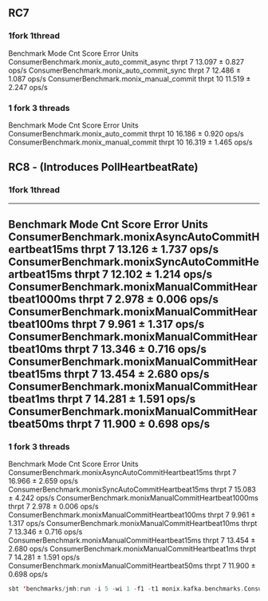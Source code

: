 
## RC7

### 1fork 1thread
Benchmark                               Mode  Cnt   Score   Error  Units
ConsumerBenchmark.monix_auto_commit_async  thrpt    7  13.097 ± 0.827  ops/s
ConsumerBenchmark.monix_auto_commit_sync   thrpt    7  12.486 ± 1.087  ops/s
ConsumerBenchmark.monix_manual_commit  thrpt   10  11.519 ± 2.247  ops/s

### 1 fork 3 threads
Benchmark                               Mode  Cnt   Score   Error  Units
ConsumerBenchmark.monix_auto_commit    thrpt   10  16.186 ± 0.920  ops/s
ConsumerBenchmark.monix_manual_commit  thrpt   10  16.319 ± 1.465  ops/s


## RC8 - (Introduces PollHeartbeatRate)
### 1fork 1thread
---
Benchmark                                               Mode  Cnt   Score   Error  Units
ConsumerBenchmark.monixAsyncAutoCommitHeartbeat15ms  thrpt   7  13.126 ± 1.737  ops/s
ConsumerBenchmark.monixSyncAutoCommitHeartbeat15ms   thrpt   7  12.102 ± 1.214  ops/s
ConsumerBenchmark.monixManualCommitHeartbeat1000ms  thrpt    7   2.978 ± 0.006  ops/s
ConsumerBenchmark.monixManualCommitHeartbeat100ms   thrpt    7   9.961 ± 1.317  ops/s
ConsumerBenchmark.monixManualCommitHeartbeat10ms    thrpt    7  13.346 ± 0.716  ops/s
ConsumerBenchmark.monixManualCommitHeartbeat15ms    thrpt    7  13.454 ± 2.680  ops/s
ConsumerBenchmark.monixManualCommitHeartbeat1ms     thrpt    7  14.281 ± 1.591  ops/s
ConsumerBenchmark.monixManualCommitHeartbeat50ms    thrpt    7  11.900 ± 0.698  ops/s
---
### 1 fork 3 threads 
Benchmark                                               Mode  Cnt   Score   Error  Units
ConsumerBenchmark.monixAsyncAutoCommitHeartbeat15ms  thrpt   7  16.966 ± 2.659  ops/s
ConsumerBenchmark.monixSyncAutoCommitHeartbeat15ms   thrpt   7  15.083 ± 4.242  ops/s
ConsumerBenchmark.monixManualCommitHeartbeat1000ms  thrpt    7   2.978 ± 0.006  ops/s
ConsumerBenchmark.monixManualCommitHeartbeat100ms   thrpt    7   9.961 ± 1.317  ops/s
ConsumerBenchmark.monixManualCommitHeartbeat10ms    thrpt    7  13.346 ± 0.716  ops/s
ConsumerBenchmark.monixManualCommitHeartbeat15ms    thrpt    7  13.454 ± 2.680  ops/s
ConsumerBenchmark.monixManualCommitHeartbeat1ms     thrpt    7  14.281 ± 1.591  ops/s
ConsumerBenchmark.monixManualCommitHeartbeat50ms    thrpt    7  11.900 ± 0.698  ops/s

```sbt
sbt 'benchmarks/jmh:run -i 5 -wi 1 -f1 -t1 monix.kafka.benchmarks.ConsumerBenchmark.*'
```
